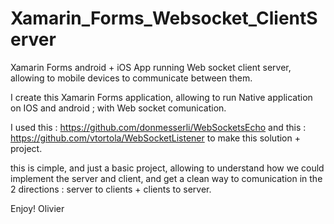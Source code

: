 # Xamarin_Forms_Websocket_ClientServer
Xamarin Forms android + iOS App running Web socket client server, allowing to mobile devices to communicate between them.

I create this Xamarin Forms application, allowing to run Native application on IOS and android ; with Web socket comunication.

I used this : https://github.com/donmesserli/WebSocketsEcho
and this : https://github.com/vtortola/WebSocketListener
to make this solution + project.

this is cimple, and just a basic project, allowing to understand how we could implement the server and client, and get a clean way to comunication in the 2 directions : server to clients + clients to server.

Enjoy!
Olivier

